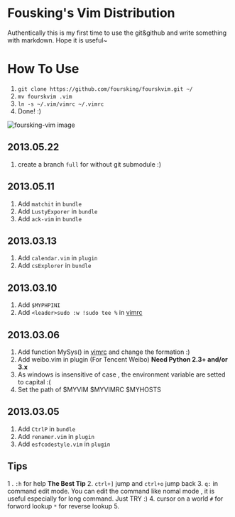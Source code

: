# Fousking's Vim Distribution

Authentically this is my first time to use the git&github and write something with markdown. Hope it is useful~

# How To Use
1. `git clone https://github.com/foursking/fourskvim.git ~/`
2. `mv fourskvim .vim`
3. `ln -s ~/.vim/vimrc ~/.vimrc`
4. Done! :)



![foursking-vim image](http://f.hiphotos.baidu.com/album/s%3D1100%3Bq%3D90/sign=542c814e4ec2d562f608d4ecd721ab9e/f703738da97739125e0faa4ff9198618367ae2f7.jpg)


##  2013.05.22
1. create a branch `full` for without git submodule :)

##  2013.05.11
1. Add `matchit` in `bundle`
2. Add `LustyExporer` in `bundle`
2. Add `ack-vim` in `bundle`

##  2013.03.13
1. Add `calendar.vim` in `plugin`
2. Add `csExplorer` in `bundle`

##  2013.03.10
1. Add `$MYPHPINI`
2. Add `<leader>sudo :w !sudo tee %` in [vimrc]()

##  2013.03.06
1. Add function MySys() in [vimrc]() and change the formation :)
2. Add weibo.vim in plugin (For Tencent Weibo)     **Need Python 2.3+ and/or 3.x**
3. As windows is insensitive of case , the environment variable are setted to capital :(
4. Set the path of $MYVIM $MYVIMRC $MYHOSTS

## 2013.03.05
1. Add `CtrlP` in `bundle`
2. Add `renamer.vim` in `plugin`
3. Add `esfcodestyle.vim` in `plugin`


##  Tips
1 .  `:h` for help **The Best Tip**
2.  `ctrl+]` jump and `ctrl+o` jump back
3.  `q:` in command edit mode. You can edit the command like nomal mode , it is useful especially for long command. Just TRY :)
4.  cursor on a world  `#` for forword lookup `*` for reverse lookup
5. 



[Fousking]:https://github.com/forsking
[Sround]:http://www.baidu.com
[vimrc]:https://github.com/foursking/.vim/blob/master/vimrc
[foursking-vim-img]:http://h.hiphotos.baidu.com/album/s%3D1100%3Bq%3D90/sign=7b29971418d8bc3ec20802cbb2bb9d6f/63d0f703918fa0ec1f524623279759ee3d6ddb02.jpg


